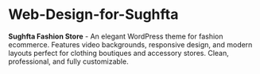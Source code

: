 # Web-Design-for-Sughfta
**Sughfta Fashion Store** - An elegant WordPress theme for fashion ecommerce. Features video backgrounds, responsive design, and modern layouts perfect for clothing boutiques and accessory stores. Clean, professional, and fully customizable.
